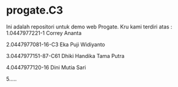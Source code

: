# progate.C3

Ini adalah repositori untuk demo web Progate. Kru kami terdiri atas :
1.0447977221-1 Correy Ananta

2.0447977081-16-C3 Eka Puji Widiyanto

3.0447977151-87-C61 Dhiki Handika Tama Putra

4.0447977120-16 Dini Mutia Sari

5..... 

